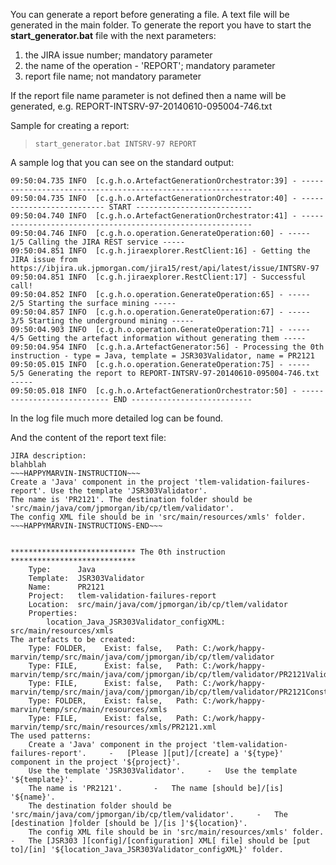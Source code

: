 You can generate a report before generating a file. A text file will be generated in the main folder.
To generate the report you have to start the **start\_generator.bat** file with the next parameters:
  1. the JIRA issue number; mandatory parameter
  1. the name of the operation - 'REPORT'; mandatory parameter
  1. report file name; not mandatory parameter

If the report file name parameter is not defined then a name will be generated, e.g. REPORT-INTSRV-97-20140610-095004-746.txt

Sample for creating a report:
> `start_generator.bat INTSRV-97 REPORT`

A sample log that you can see on the standard output:

```
09:50:04.735 INFO  [c.g.h.o.ArtefactGenerationOrchestrator:39] - -----------------------------------------------------------
09:50:04.735 INFO  [c.g.h.o.ArtefactGenerationOrchestrator:40] - -------------------------- START --------------------------
09:50:04.740 INFO  [c.g.h.o.ArtefactGenerationOrchestrator:41] - -----------------------------------------------------------
09:50:04.746 INFO  [c.g.h.o.operation.GenerateOperation:60] - ----- 1/5 Calling the JIRA REST service -----
09:50:04.851 INFO  [c.g.h.jiraexplorer.RestClient:16] - Getting the JIRA issue from https://ibjira.uk.jpmorgan.com/jira15/rest/api/latest/issue/INTSRV-97
09:50:04.851 INFO  [c.g.h.jiraexplorer.RestClient:17] - Successful call!
09:50:04.852 INFO  [c.g.h.o.operation.GenerateOperation:65] - ----- 2/5 Starting the surface mining -----
09:50:04.857 INFO  [c.g.h.o.operation.GenerateOperation:67] - ----- 3/5 Starting the underground mining -----
09:50:04.903 INFO  [c.g.h.o.operation.GenerateOperation:71] - ----- 4/5 Getting the artefact information without generating them -----
09:50:04.954 INFO  [c.g.h.a.ArtefactGenerator:56] - Processing the 0th instruction - type = Java, template = JSR303Validator, name = PR2121
09:50:05.015 INFO  [c.g.h.o.operation.GenerateOperation:75] - ----- 5/5 Generating the report to REPORT-INTSRV-97-20140610-095004-746.txt -----
09:50:05.018 INFO  [c.g.h.o.ArtefactGenerationOrchestrator:50] - --------------------------- END ---------------------------
```

In the log file much more detailed log can be found.

And the content of the report text file:

```
JIRA description:
blahblah
~~~HAPPYMARVIN-INSTRUCTION~~~
Create a 'Java' component in the project 'tlem-validation-failures-report'. Use the template 'JSR303Validator'.
The name is 'PR2121'. The destination folder should be 'src/main/java/com/jpmorgan/ib/cp/tlem/validator'.
The config XML file should be in 'src/main/resources/xmls' folder.
~~~HAPPYMARVIN-INSTRUCTIONS-END~~~


**************************** The 0th instruction ****************************
	Type:      Java
	Template:  JSR303Validator
	Name:      PR2121
	Project:   tlem-validation-failures-report
	Location:  src/main/java/com/jpmorgan/ib/cp/tlem/validator
	Properties:
		location_Java_JSR303Validator_configXML:		src/main/resources/xmls
The artefacts to be created:
	Type: FOLDER,    Exist: false,	 Path: C:/work/happy-marvin/temp/src/main/java/com/jpmorgan/ib/cp/tlem/validator
	Type: FILE,      Exist: false,	 Path: C:/work/happy-marvin/temp/src/main/java/com/jpmorgan/ib/cp/tlem/validator/PR2121Validator.java
	Type: FILE,      Exist: false,	 Path: C:/work/happy-marvin/temp/src/main/java/com/jpmorgan/ib/cp/tlem/validator/PR2121Constraint.java
	Type: FOLDER,    Exist: false,	 Path: C:/work/happy-marvin/temp/src/main/resources/xmls
	Type: FILE,      Exist: false,	 Path: C:/work/happy-marvin/temp/src/main/resources/xmls/PR2121.xml
The used patterns:
	Create a 'Java' component in the project 'tlem-validation-failures-report'.		-	[Please ][put]/[create] a '${type}' component in the project '${project}'.
	Use the template 'JSR303Validator'.		-	Use the template '${template}'.
	The name is 'PR2121'.		-	The name [should be]/[is] '${name}'.
	The destination folder should be 'src/main/java/com/jpmorgan/ib/cp/tlem/validator'.		-	The [destination ]folder [should be ]/[is ]'${location}'.
	The config XML file should be in 'src/main/resources/xmls' folder.		-	The [JSR303 ][config]/[configuration] XML[ file] should be [put to]/[in] '${location_Java_JSR303Validator_configXML}' folder.
```